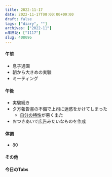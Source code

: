 ```yaml
---
title: 2022-11-17
date: 2022-11-17T00:00:00+09:00
draft: false
tags: ["diary", ""]
archives: ["2022-11"]
n年日記: ["1117"]
slug: 408096
---
```

#### 午前
- 息子通園
- 朝から大きめの実験
- ミーティング
#### 午後
- 実験続き
- 夕方報告書の不備で上司に迷惑をかけてしまった
  - [自分の特性](https://scrapbox.io/sk85/%E8%87%AA%E5%88%86%E3%81%AE%E7%89%B9%E6%80%A7#6375edec2309eb001d514aed)が悪く出た
- おつきあいで広告みたいなものを作成
#### 体調
- 80
#### その他
#### 今日のTabs